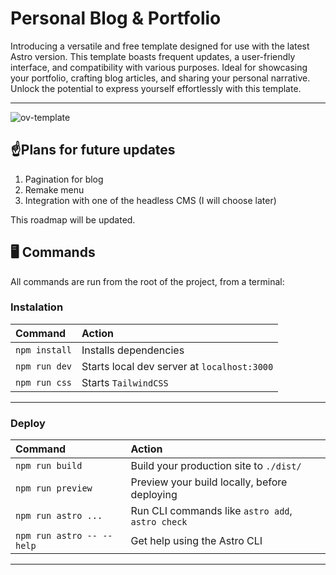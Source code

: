 
#  Personal Blog & Portfolio

Introducing a versatile and free template designed for use with the latest Astro version. This template boasts frequent updates, a user-friendly interface, and compatibility with various purposes. Ideal for showcasing your portfolio, crafting blog articles, and sharing your personal narrative. Unlock the potential to express yourself effortlessly with this template.

------------------------------------------------------------------------------

![ov-template](https://i.ibb.co/4WMYGDq/ov-template-main.png)

## ☝️Plans for future updates

 1. Pagination for blog 
 2. Remake menu 
 3. Integration with one of the headless
    CMS (I will choose later)

This roadmap will be updated.

##  🖥️ Commands

All commands are run from the root of the project, from a terminal:
### Instalation



| Command                   | Action                                           |
| :------------------------ | :----------------------------------------------- |
| `npm install`             | Installs dependencies                            |
| `npm run dev`             | Starts local dev server at `localhost:3000`      |
| `npm run css`             | Starts `TailwindCSS`                             |
------------------------------------------------------------------------------

### Deploy

| Command                   | Action                                           |
| :------------------------ | :----------------------------------------------- |
| `npm run build`           | Build your production site to `./dist/`          |
| `npm run preview`         | Preview your build locally, before deploying     |
| `npm run astro ...`       | Run CLI commands like `astro add`, `astro check` |
| `npm run astro -- --help` | Get help using the Astro CLI                     |
------------------------------------------------------------------------------